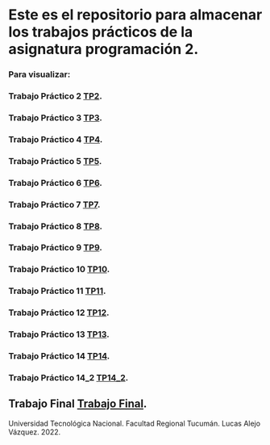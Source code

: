 # Este es el repositorio para almacenar los trabajos prácticos de la asignatura programación 2.

### Para visualizar:
### Trabajo Práctico 2 [TP2](https://vazquezlucasa.github.io/TecnicaturaProgramacion-UTN/Programacion-2/TP2).
### Trabajo Práctico 3 [TP3](https://vazquezlucasa.github.io/TecnicaturaProgramacion-UTN/Programacion-2/TP3).
### Trabajo Práctico 4 [TP4](https://vazquezlucasa.github.io/TecnicaturaProgramacion-UTN/Programacion-2/TP4).
### Trabajo Práctico 5 [TP5](https://vazquezlucasa.github.io/TecnicaturaProgramacion-UTN/Programacion-2/TP5).
### Trabajo Práctico 6 [TP6](https://vazquezlucasa.github.io/TecnicaturaProgramacion-UTN/Programacion-2/TP6).
### Trabajo Práctico 7 [TP7](https://vazquezlucasa.github.io/TecnicaturaProgramacion-UTN/Programacion-2/TP7).
### Trabajo Práctico 8 [TP8](https://vazquezlucasa.github.io/TecnicaturaProgramacion-UTN/Programacion-2/TP8).
### Trabajo Práctico 9 [TP9](https://vazquezlucasa.github.io/TecnicaturaProgramacion-UTN/Programacion-2/TP9).
### Trabajo Práctico 10 [TP10](https://vazquezlucasa.github.io/TecnicaturaProgramacion-UTN/Programacion-2/TP10).
### Trabajo Práctico 11 [TP11](https://vazquezlucasa.github.io/TecnicaturaProgramacion-UTN/Programacion-2/TP11).
### Trabajo Práctico 12 [TP12](https://vazquezlucasa.github.io/TecnicaturaProgramacion-UTN/Programacion-2/TP12).
### Trabajo Práctico 13 [TP13](https://vazquezlucasa.github.io/TecnicaturaProgramacion-UTN/Programacion-2/TP13).
### Trabajo Práctico 14 [TP14](https://vazquezlucasa.github.io/TecnicaturaProgramacion-UTN/Programacion-2/TP14).
### Trabajo Práctico 14_2 [TP14_2](https://vazquezlucasa.github.io/TecnicaturaProgramacion-UTN/Programacion-2/TP14_2).

## Trabajo Final [Trabajo Final](https://vazquezlucasa.github.io/TecnicaturaProgramacion-UTN/Programacion-2/proyecto%20final/indexa.html).


Universidad Tecnológica Nacional. Facultad Regional Tucumán.
Lucas Alejo Vázquez. 2022.
